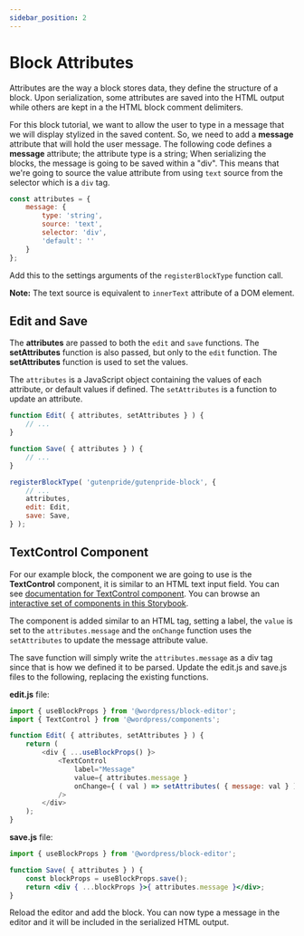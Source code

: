 ```yaml
---
sidebar_position: 2
---
```


# Block Attributes

Attributes are the way a block stores data, they define the structure of a block. Upon serialization, some attributes are saved into the HTML output while others are kept in a the HTML block comment delimiters.

For this block tutorial, we want to allow the user to type in a message that we will display stylized in the saved content. So, we need to add a **message** attribute that will hold the user message. The following code defines a **message** attribute; the attribute type is a string; When serializing the blocks, the message is going to be saved within a "div". This means that we're going to source the value attribute from using `text` source from the selector which is a `div` tag.

```js
const attributes = {
	message: {
		type: 'string',
		source: 'text',
		selector: 'div',
		'default': ''
	}
};
```

Add this to the settings arguments of the `registerBlockType` function call. 

**Note:** The text source is equivalent to `innerText` attribute of a DOM element.

## Edit and Save

The **attributes** are passed to both the `edit` and `save` functions. The **setAttributes** function is also passed, but only to the `edit` function. The **setAttributes** function is used to set the values.

The `attributes` is a JavaScript object containing the values of each attribute, or default values if defined. The `setAttributes` is a function to update an attribute.

```js
function Edit( { attributes, setAttributes } ) {
	// ...
}

function Save( { attributes } ) {
	// ...
}

registerBlockType( 'gutenpride/gutenpride-block', {
    // ...
    attributes,
    edit: Edit,
    save: Save,
} );
```

## TextControl Component

For our example block, the component we are going to use is the **TextControl** component, it is similar to an HTML text input field. You can see [documentation for TextControl component](https://developer.wordpress.org/block-editor/reference-guides/components/text-control/). You can browse an [interactive set of components in this Storybook](https://wordpress.github.io/gutenberg/).

The component is added similar to an HTML tag, setting a label, the `value` is set to the `attributes.message` and the `onChange` function uses the `setAttributes` to update the message attribute value.

The save function will simply write the `attributes.message` as a div tag since that is how we defined it to be parsed. Update the edit.js and save.js files to the following, replacing the existing functions.

**edit.js** file:

```js
import { useBlockProps } from '@wordpress/block-editor';
import { TextControl } from '@wordpress/components';

function Edit( { attributes, setAttributes } ) {
	return (
		<div { ...useBlockProps() }>
			<TextControl
				label="Message"
				value={ attributes.message }
				onChange={ ( val ) => setAttributes( { message: val } ) }
			/>
		</div>
	);
}
```

**save.js** file:

```jsx
import { useBlockProps } from '@wordpress/block-editor';

function Save( { attributes } ) {
	const blockProps = useBlockProps.save();
	return <div { ...blockProps }>{ attributes.message }</div>;
}
```

Reload the editor and add the block. You can now type a message in the editor and it will be included in the serialized HTML output.
